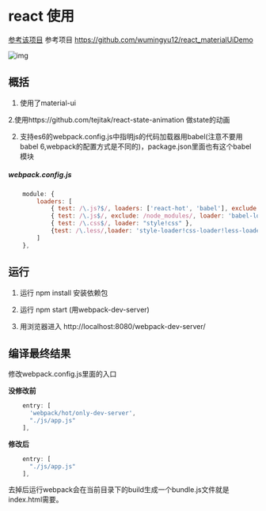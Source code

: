 react 使用
==================
[参考该项目](https://github.com/zhangmengxue/React-Learning)
参考项目 https://github.com/wumingyu12/react_materialUiDemo

![img]()

概括
----
1. 使用了material-ui

2.使用https://github.com/tejitak/react-state-animation 做state的动画

2. 支持es6的webpack.config.js中指明js的代码加载器用babel(注意不要用babel 6,webpack的配置方式是不同的)，package.json里面也有这个babel模块

##### webpack.config.js
```javascript
	module: {
        loaders: [
            { test: /\.js?$/, loaders: ['react-hot', 'babel'], exclude: /node_modules/ },
            { test: /\.js$/, exclude: /node_modules/, loader: 'babel-loader'},
            { test: /\.css$/, loader: "style!css" },
            {test: /\.less/,loader: 'style-loader!css-loader!less-loader'}
        ]
    },
```

运行
-----

1. 运行 npm install 安装依赖包

2. 运行 npm start (用webpack-dev-server)

3. 用浏览器进入 http://localhost:8080/webpack-dev-server/

编译最终结果
-------------
修改webpack.config.js里面的入口

**没修改前**
```javascript
    entry: [
      'webpack/hot/only-dev-server',
      "./js/app.js"
    ],
```

**修改后**
```javascript
    entry: [
      "./js/app.js"
    ],
```

去掉后运行webpack会在当前目录下的build生成一个bundle.js文件就是index.html需要。
